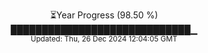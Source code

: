 <p align="center">
⏳Year Progress (98.50 %)<br>
█████████████████████████████▁ <br>
<sub>Updated: Thu, 26 Dec 2024 12:04:05 GMT</sub>
</p>

